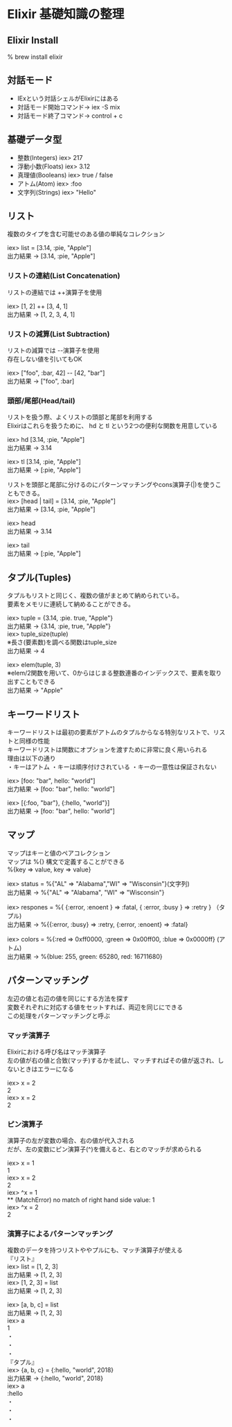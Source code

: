 # Elixir 基礎知識の整理

## Elixir Install
% brew install elixir

## 対話モード
- IExという対話シェルがElixirにはある
- 対話モード開始コマンド→ iex -S mix
- 対話モード終了コマンド→ control + c

## 基礎データ型
- 整数(Integers) iex> 217
- 浮動小数(Floats) iex> 3.12
- 真理値(Booleans) iex> true / false
- アトム(Atom) iex> :foo
- 文字列(Strings) iex> "Hello"

## リスト
複数のタイプを含む可能せのある値の単純なコレクション<br>
<p></p>
iex> list = [3.14, :pie, "Apple"]<br>
出力結果 -> [3.14, :pie, "Apple"]<br>

### リストの連結(List Concatenation)
リストの連結では ++演算子を使用<br>
<p></p>
iex> [1, 2] ++ [3, 4, 1]<br>
出力結果 -> [1, 2, 3, 4, 1]

### リストの減算(List Subtraction)
リストの減算では --演算子を使用<br>
存在しない値を引いてもOK<br>
<p></p>
iex> ["foo", :bar, 42] -- [42, "bar"]<br>
出力結果 -> ["foo", :bar]

### 頭部/尾部(Head/tail)
リストを扱う際、よくリストの頭部と尾部を利用する<br>
Elixirはこれらを扱うために、 hd と tl という2つの便利な関数を用意している<br>
<p></p>
iex> hd [3.14, :pie, "Apple"]<br>
出力結果 -> 3.14<br>
<p></p>
iex> tl [3.14, :pie, "Apple"]<br>
出力結果 -> [:pie, "Apple"]<br>
<p></p>
リストを頭部と尾部に分けるのにパターンマッチングやcons演算子(|)を使うこともできる。<br>
iex> [head | tail] = [3.14, :pie, "Apple"]<br>
出力結果 -> [3.14, :pie, "Apple"]<br>
<p></p>
iex> head<br>
出力結果 -> 3.14<br>
<p></p>
iex> tail<br>
出力結果 -> [:pie, "Apple"]<br>

## タプル(Tuples)
タプルもリストと同じく、複数の値がまとめて納められている。<br>
要素をメモリに連続して納めることができる。<br>
<p></p>
iex> tuple = {3.14, :pie. true, "Apple"}</br>
出力結果 -> {3.14, :pie, true, "Apple"}</br>
iex> tuple_size(tuple)</br>
 ※長さ(要素数)を調べる関数はtuple_size</br>
出力結果 -> 4
<p></p>
iex> elem(tuple, 3)<br>
※elem/2関数を用いて、0からはじまる整数連番のインデックスで、要素を取り出すこともできる<br>
出力結果 -> "Apple"

## キーワードリスト
キーワードリストは最初の要素がアトムのタプルからなる特別なリストで、リストと同様の性能<br>
キーワードリストは関数にオプションを渡すために非常に良く用いられる<br>
理由は以下の通り<br>
・キーはアトム
・キーは順序付けされている
・キーの一意性は保証されない
<p></p>
iex> [foo: "bar", hello: "world"]<br>
出力結果 -> [foo: "bar", hello: "world"]
<p></p>
iex> [{:foo, "bar"}, {:hello, "world"}]<br>
出力結果 -> [foo: "bar", hello: "world"]

## マップ
マップはキーと値のペアコレクション<br>
マップは %{} 構文で定義することができる<br>
%{key => value, key => value}

<p></p>
iex> status = %{"AL" => "Alabama","WI" => "Wisconsin"}(文字列)<br>
出力結果 -> %{"AL" => "Alabama", "WI" => "Wisconsin"}
<p></p>
iex> respones = %{ {:error, :enoent } => :fatal, { :error, :busy } => :retry } （タプル)<br>
出力結果 -> %{{:error, :busy} => :retry, {:error, :enoent} => :fatal}

<p></p>
iex> colors = %{:red => 0xff0000, :green => 0x00ff00, :blue => 0x0000ff} (アトム)<br>
出力結果 -> %{blue: 255, green: 65280, red: 16711680}

## パターンマッチング
左辺の値と右辺の値を同じにする方法を探す<br>
変数それぞれに対応する値をセットすれば、両辺を同じにできる<br>
この処理をパターンマッチングと呼ぶ<br>

### マッチ演算子
Elixirにおける呼び名はマッチ演算子<br>
左の値が右の値と合致(マッチ)するかを試し、マッチすればその値が返され、しないときはエラーになる<br>
<p></p>
iex> x = 2<br>
2<br>
iex> x = 2<br>
2<br>

### ピン演算子
演算子の左が変数の場合、右の値が代入される<br>
だが、左の変数にピン演算子(^)を備えると、右とのマッチが求められる<br>
<p></p>
iex> x = 1<br>
1<br>
iex> x = 2<br>
2<br>
iex> ^x = 1<br>
** (MatchError) no match of right hand side value: 1<br>
iex> ^x = 2<br>
2<br>

### 演算子によるパターンマッチング
複数のデータを持つリストややプルにも、マッチ演算子が使える<br>
『リスト』<br>
iex> list = [1, 2, 3]<br>
出力結果 -> [1, 2, 3]<br>
iex> [1, 2, 3] = list<br>
出力結果 -> [1, 2, 3]<br>
<p></p>
iex> [a, b, c] = list<br>
出力結果 -> [1, 2, 3]<br>
iex> a<br>
1<br>
・<br>
・<br>
・<br>
『タプル』<br>
iex> {a, b, c} = {:hello, "world", 2018}<br>
出力結果 -> {:hello, "world", 2018}<br>
iex> a<br>
:hello<br>
・<br>
・<br>
・<br>
